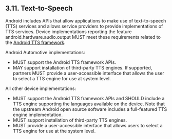 ## 3.11\. Text-to-Speech

Android includes APIs that allow applications to make use of text-to-speech
(TTS) services and allows service providers to provide implementations of TTS
services. Device implementations reporting the feature
android.hardware.audio.output MUST meet these requirements related to the
[Android TTS framework](http://developer.android.com/reference/android/speech/tts/package-summary.html).

Android Automotive implementations:

*   MUST support the Android TTS framework APIs.
*   MAY support installation of third-party TTS engines. If supported, partners
    MUST provide a user-accessible interface that allows the user to select a
    TTS engine for use at system level.

All other device implementations:

*   MUST support the Android TTS framework APIs and SHOULD include a TTS engine
    supporting the languages available on the device. Note that the upstream
    Android open source software includes a full-featured TTS engine
    implementation.
*   MUST support installation of third-party TTS engines.
*   MUST provide a user-accessible interface that allows users to select a TTS
    engine for use at the system level.
